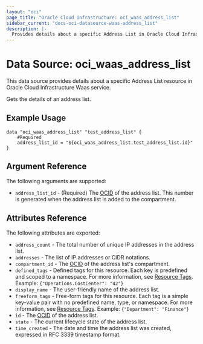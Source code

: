 ```yaml
---
layout: "oci"
page_title: "Oracle Cloud Infrastructure: oci_waas_address_list"
sidebar_current: "docs-oci-datasource-waas-address_list"
description: |-
  Provides details about a specific Address List in Oracle Cloud Infrastructure Waas service
---
```


# Data Source: oci_waas_address_list
This data source provides details about a specific Address List resource in Oracle Cloud Infrastructure Waas service.

Gets the details of an address list.

## Example Usage

```hcl
data "oci_waas_address_list" "test_address_list" {
	#Required
	address_list_id = "${oci_waas_address_list.test_address_list.id}"
}
```

## Argument Reference

The following arguments are supported:

* `address_list_id` - (Required) The [OCID](https://docs.cloud.oracle.com/iaas/Content/General/Concepts/identifiers.htm) of the address list. This number is generated when the address list is added to the compartment.


## Attributes Reference

The following attributes are exported:

* `address_count` - The total number of unique IP addresses in the address list.
* `addresses` - The list of IP addresses or CIDR notations.
* `compartment_id` - The [OCID](https://docs.cloud.oracle.com/iaas/Content/General/Concepts/identifiers.htm) of the address list's compartment.
* `defined_tags` - Defined tags for this resource. Each key is predefined and scoped to a namespace. For more information, see [Resource Tags](https://docs.cloud.oracle.com/iaas/Content/General/Concepts/resourcetags.htm).  Example: `{"Operations.CostCenter": "42"}` 
* `display_name` - The user-friendly name of the address list.
* `freeform_tags` - Free-form tags for this resource. Each tag is a simple key-value pair with no predefined name, type, or namespace. For more information, see [Resource Tags](https://docs.cloud.oracle.com/iaas/Content/General/Concepts/resourcetags.htm).  Example: `{"Department": "Finance"}` 
* `id` - The [OCID](https://docs.cloud.oracle.com/iaas/Content/General/Concepts/identifiers.htm) of the address list.
* `state` - The current lifecycle state of the address list.
* `time_created` - The date and time the address list was created, expressed in RFC 3339 timestamp format.

